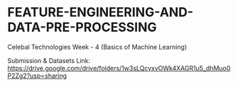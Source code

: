 # FEATURE-ENGINEERING-AND-DATA-PRE-PROCESSING
Celebal Technologies Week - 4 
(Basics of Machine Learning)


Submission & Datasets Link: https://drive.google.com/drive/folders/1w3sLQcyxvOWk4XAGR1u5_dhMuo0P2Zg2?usp=sharing
